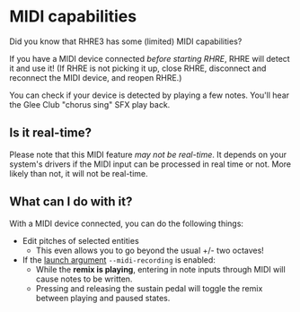 # MIDI capabilities

Did you know that RHRE3 has some (limited) MIDI capabilities?

If you have a MIDI device connected *before starting RHRE*, RHRE will
detect it and use it! (If RHRE is not picking it up, close RHRE, disconnect and reconnect
the MIDI device, and reopen RHRE.)

You can check if your device is detected by playing a few notes. You'll
hear the Glee Club "chorus sing" SFX play back.

## Is it real-time?
Please note that this MIDI feature *may not be real-time*. It depends on
your system's drivers if the MIDI input can be processed in real time or not.
More likely than not, it will not be real-time.

## What can I do with it?

With a MIDI device connected, you can do the following things:

* Edit pitches of selected entities
  * This even allows you to go beyond the usual +/- two octaves!
* If the [launch argument](Launch-arguments.md) `--midi-recording` is enabled:
  * While the **remix is playing**, entering in note inputs through MIDI will cause
  notes to be written.
  * Pressing and releasing the sustain pedal will toggle the remix between playing and paused states.
